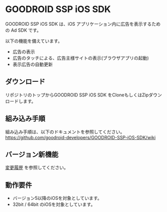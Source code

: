 # GOODROID SSP iOS SDK

GOODROID SSP iOS SDK は、iOS アプリケーション内に広告を表示するための Ad SDK です。

以下の機能を備えています。  
- 広告の表示
- 広告のタッチによる、広告主様サイトの表示(ブラウザアプリの起動)
- 表示広告の自動更新

## ダウンロード

リポジトリのトップからGOODROID SSP iOS SDK をCloneもしくはZipダウンロードします。

## 組み込み手順

組み込み手順は、以下のドキュメントを参照してください。  
<https://github.com/goodroid-developers/GOODROID-SSP-iOS-SDK/wiki>

## バージョン新機能

[変更履歴](https://github.com/goodroid-developers/GOODROID-SSP-iOS-SDK/blob/master/CHANGELOG.md) を参照してください。

## 動作要件

- バージョン5以降のiOSを対象としています。
- 32bit / 64bit のiOSを対象としています。
